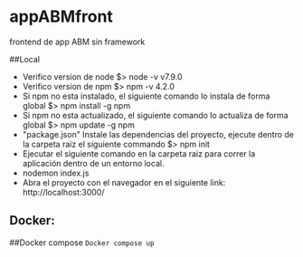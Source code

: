 # appABMfront
frontend de app ABM sin framework

##Local

- Verifico version de node
$> node -v
v7.9.0
- Verifico version de npm
$> npm -v
4.2.0
- Si npm no esta instalado, el siguiente comando lo instala de forma global
$> npm install -g npm
- Si npm no esta actualizado, el siguiente comando lo actualiza de forma global
$> npm update -g npm
- "package.json" Instale las dependencias del proyecto, ejecute dentro de la carpeta raiz el siguiente commando 
$> npm init 
- Ejecutar el siguiente comando en la carpeta raiz para  correr la aplicación dentro de un entorno local.
- nodemon index.js
- Abra el proyecto con el navegador en el siguiente link: http://localhost:3000/

## Docker:  

##Docker compose 
` Docker compose up `
